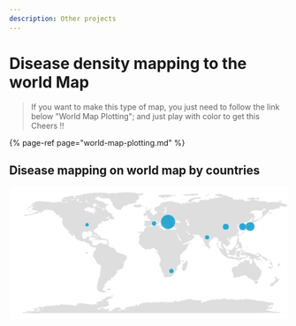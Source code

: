 ```yaml
---
description: Other projects
---
```


# Disease density mapping to the world Map

> If you want to make this type of map, you just need to follow the link below "World Map Plotting"; and just play with color to get this Cheers !!

{% page-ref page="world-map-plotting.md" %}



## Disease mapping on world map by countries

![World Map ](.gitbook/assets/wmap_ra_gb.png)

